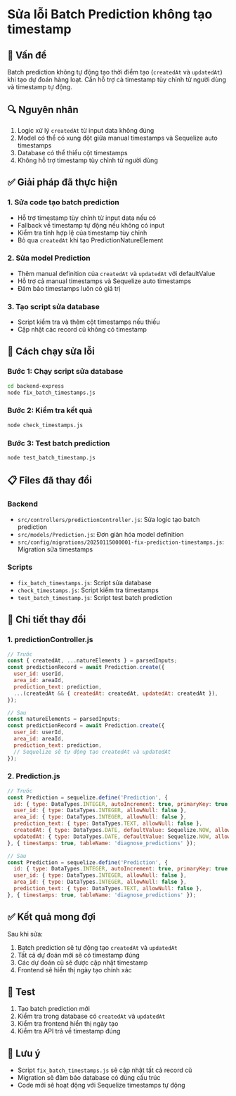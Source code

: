 # Sửa lỗi Batch Prediction không tạo timestamp

## 🐛 Vấn đề
Batch prediction không tự động tạo thời điểm tạo (`createdAt` và `updatedAt`) khi tạo dự đoán hàng loạt. Cần hỗ trợ cả timestamp tùy chỉnh từ người dùng và timestamp tự động.

## 🔍 Nguyên nhân
1. Logic xử lý `createdAt` từ input data không đúng
2. Model có thể có xung đột giữa manual timestamps và Sequelize auto timestamps
3. Database có thể thiếu cột timestamps
4. Không hỗ trợ timestamp tùy chỉnh từ người dùng

## ✅ Giải pháp đã thực hiện

### 1. Sửa code tạo batch prediction
- Hỗ trợ timestamp tùy chỉnh từ input data nếu có
- Fallback về timestamp tự động nếu không có input
- Kiểm tra tính hợp lệ của timestamp tùy chỉnh
- Bỏ qua `createdAt` khi tạo PredictionNatureElement

### 2. Sửa model Prediction
- Thêm manual definition của `createdAt` và `updatedAt` với defaultValue
- Hỗ trợ cả manual timestamps và Sequelize auto timestamps
- Đảm bảo timestamps luôn có giá trị

### 3. Tạo script sửa database
- Script kiểm tra và thêm cột timestamps nếu thiếu
- Cập nhật các record cũ không có timestamp

## 🚀 Cách chạy sửa lỗi

### Bước 1: Chạy script sửa database
```bash
cd backend-express
node fix_batch_timestamps.js
```

### Bước 2: Kiểm tra kết quả
```bash
node check_timestamps.js
```

### Bước 3: Test batch prediction
```bash
node test_batch_timestamp.js
```

## 📋 Files đã thay đổi

### Backend
- `src/controllers/predictionController.js`: Sửa logic tạo batch prediction
- `src/models/Prediction.js`: Đơn giản hóa model definition
- `src/config/migrations/20250115000001-fix-prediction-timestamps.js`: Migration sửa timestamps

### Scripts
- `fix_batch_timestamps.js`: Script sửa database
- `check_timestamps.js`: Script kiểm tra timestamps
- `test_batch_timestamp.js`: Script test batch prediction

## 🔧 Chi tiết thay đổi

### 1. predictionController.js
```javascript
// Trước
const { createdAt, ...natureElements } = parsedInputs;
const predictionRecord = await Prediction.create({
  user_id: userId,
  area_id: areaId,
  prediction_text: prediction,
  ...(createdAt && { createdAt: createdAt, updatedAt: createdAt }),
});

// Sau
const natureElements = parsedInputs;
const predictionRecord = await Prediction.create({
  user_id: userId,
  area_id: areaId,
  prediction_text: prediction,
  // Sequelize sẽ tự động tạo createdAt và updatedAt
});
```

### 2. Prediction.js
```javascript
// Trước
const Prediction = sequelize.define('Prediction', {
  id: { type: DataTypes.INTEGER, autoIncrement: true, primaryKey: true },
  user_id: { type: DataTypes.INTEGER, allowNull: false },
  area_id: { type: DataTypes.INTEGER, allowNull: false },
  prediction_text: { type: DataTypes.TEXT, allowNull: false },
  createdAt: { type: DataTypes.DATE, defaultValue: Sequelize.NOW, allowNull: false },
  updatedAt: { type: DataTypes.DATE, defaultValue: Sequelize.NOW, allowNull: false }
}, { timestamps: true, tableName: 'diagnose_predictions' });

// Sau
const Prediction = sequelize.define('Prediction', {
  id: { type: DataTypes.INTEGER, autoIncrement: true, primaryKey: true },
  user_id: { type: DataTypes.INTEGER, allowNull: false },
  area_id: { type: DataTypes.INTEGER, allowNull: false },
  prediction_text: { type: DataTypes.TEXT, allowNull: false },
}, { timestamps: true, tableName: 'diagnose_predictions' });
```

## ✅ Kết quả mong đợi

Sau khi sửa:
1. Batch prediction sẽ tự động tạo `createdAt` và `updatedAt`
2. Tất cả dự đoán mới sẽ có timestamp đúng
3. Các dự đoán cũ sẽ được cập nhật timestamp
4. Frontend sẽ hiển thị ngày tạo chính xác

## 🧪 Test

1. Tạo batch prediction mới
2. Kiểm tra trong database có `createdAt` và `updatedAt`
3. Kiểm tra frontend hiển thị ngày tạo
4. Kiểm tra API trả về timestamp đúng

## 📝 Lưu ý

- Script `fix_batch_timestamps.js` sẽ cập nhật tất cả record cũ
- Migration sẽ đảm bảo database có đúng cấu trúc
- Code mới sẽ hoạt động với Sequelize timestamps tự động
